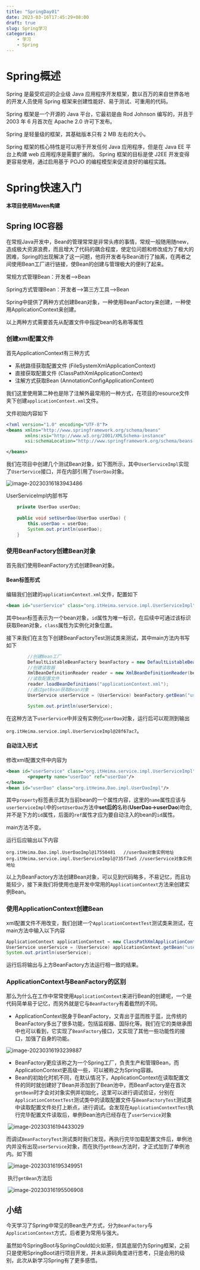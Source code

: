 ```yaml
---
title: "SpringDay01"
date: 2023-03-16T17:45:29+08:00
draft: true
slug: Spring学习
categories:
    - 学习
    - Spring
---
```


# Spring概述

Spring 是最受欢迎的企业级 Java 应用程序开发框架，数以百万的来自世界各地的开发人员使用 Spring 框架来创建性能好、易于测试、可重用的代码。

Spring 框架是一个开源的 Java 平台，它最初是由 Rod Johnson 编写的，并且于 2003 年 6 月首次在 Apache 2.0 许可下发布。

Spring 是轻量级的框架，其基础版本只有 2 MB 左右的大小。

Spring 框架的核心特性是可以用于开发任何 Java 应用程序，但是在 Java EE 平台上构建 web 应用程序是需要扩展的。 Spring 框架的目标是使 J2EE 开发变得更容易使用，通过启用基于 POJO 的编程模型来促进良好的编程实践。

# Spring快速入门

**本项目使用Maven构建** 

## Spring IOC容器

在常规Java开发中，Bean的管理常常是非常头疼的事情，常规一般随用随new，造成极大资源浪费，而且增大了代码的耦合程度，使定位问题和修改成为了极大的困难，Spring的出现解决了这一问题，他将开发者与Bean进行了抽离，在两者之间使用Bean工厂进行链接，使Bean的创建与管理极大的便利了起来。

常规方式管理Bean：开发者-->Bean

Spring方式管理Bean：开发者-->第三方工具-->Bean

Spring中提供了两种方式创建Bean对象，一种使用BeanFactory来创建，一种使用ApplicationContext来创建。

以上两种方式需要首先从配置文件中指定bean的名称等属性

### 创建xml配置文件

首先ApplicationContext有三种方式

- 系统路径获取配置文件 (FileSystemXmlApplicationContext)
- 直接获取配置文件 (ClassPathXmlApplicationContext)
- 注解方式获取Bean (AnnotationConfigApplicationContext)

我们这里使用第二种也是除了注解外最常用的一种方式，在项目的resource文件夹下创建`applicationContext.xml`文件。

文件初始内容如下

```xml
<?xml version="1.0" encoding="UTF-8"?>
<beans xmlns="http://www.springframework.org/schema/beans"
       xmlns:xsi="http://www.w3.org/2001/XMLSchema-instance"
       xsi:schemaLocation="http://www.springframework.org/schema/beans http://www.springframework.org/schema/beans/spring-beans.xsd">

</beans>
```

我们在项目中创建几个测试Bean对象，如下图所示，其中`UserServiceImpl`实现了`UserService`接口，并在内部引用了`UserDao`对象。

![image-20230316183943486](https://cdn.jsdelivr.net/gh/mnmnmssd/hexoBlogimg@master/2023/03/upgit_20230316_1678963189_image-20230316183943486.png)

UserServiceImpl内部书写

```java
    private UserDao userDao;
    
    public void setUserDao(UserDao userDao) {
        this.userDao = userDao;
        System.out.println(userDao);
    }
```



### 使用BeanFactory创建Bean对象

首先我们使用BeanFactory方式创建Bean对象。

#### Bean标签形式

编辑我们创建的`applicationContext.xml`文件，配置如下

```xml
<bean id="userService" class="org.itHeima.service.impl.UserServiceImpl" />
```

其中`bean`标签表示为一个bean对象，`id`属性为唯一标识，在后续中可通过该标识获取Bean对象，`class`属性为实例化对象位置。

接下来我们在主包下创建BeanFactoryTest测试类来测试，其中main方法内书写如下

```java
		//创建Bean工厂
        DefaultListableBeanFactory beanFactory = new DefaultListableBeanFactory();
        //创建读取器
        XmlBeanDefinitionReader reader = new XmlBeanDefinitionReader(beanFactory);
        //读取配置文件
        reader.loadBeanDefinitions("applicationContext.xml");
        //通过getBean获取Bean对象
        UserService userService = (UserService) beanFactory.getBean("userService");

        System.out.println(userService);
```

在这种方法下`userService`中并没有实例化`userDao`对象，运行后可以观测到输出

`org.itHeima.service.impl.UserServiceImpl@28f67ac7`。

#### 自动注入形式

修改xml配置文件中内容为

```xml
<bean id="userService" class="org.itHeima.service.impl.UserServiceImpl">
        <property name="userDao" ref="userDao"/>
</bean>
<bean id="userDao" class="org.itHeima.Dao.impl.UserDaoImpl"/>
```

其中`property`标签表示其为当前bean的一个属性内容，这里的`name`属性应该与`userServiceImpl`中的`setUserDao`方法中**set后的**名称(**UserDao->userDao**)吻合,并不是下方的`id`属性，后面的`ref`属性才应为要自动注入的bean的`id`属性。

main方法不变。

运行后应输出以下内容

```
org.itHeima.Dao.impl.UserDaoImpl@17550481   //userDao对象实例地址
org.itHeima.service.impl.UserServiceImpl@735f7ae5 //userService对象实例地址
```

以上为BeanFactory方法创建Bean对象，可以见到代码略多，不易记忆，而且功能较少，接下来我们将使用也是开发中常用的`ApplicationContext`方法来创建实例Bean。

### 使用ApplicationContext创建Bean

xml配置文件不用改变，我们创建一个`ApplicationContextTest`测试类来测试，在main方法中输入以下内容

```java
ApplicationContext applicationContext = new ClassPathXmlApplicationContext("applicationContext.xml");
UserService userService = (UserService) applicationContext.getBean("userService");
System.out.println(userService);
```

运行后将输出与上方BeanFactory方法运行相一致的结果。

### ApplicationContext与BeanFactory的区别

那么为什么在工作中常常使用`ApplicationContext`来进行Bean的创建呢，一个是代码简单易于记忆，而另外就是它与`BeanFactory`有着截然的不同。

- ApplicationContext脱身于BeanFactory，又青出于蓝而胜于蓝，比传统的BeanFactory多出了很多功能，包括监视器、国际化等。我们在它的类继承图中也可以看到，它实现了`BeanFactory`接口，又实现了其他一些功能性的接口，加强了自身的功能。

![image-20230316193239887](https://cdn.jsdelivr.net/gh/mnmnmssd/hexoBlogimg@master/2023/03/upgit_20230316_1678966398_appliactionContext继承关系图.png)

- BeanFactory更应该称之为一个Spring工厂，负责生产和管理Bean，而ApplicationContext更高级一些，可以被称之为Spring容器。
- Bean的初始化时机不同，在默认情况下，ApplicationContext在读取配置文件的同时就创建好了Bean并添加到了Bean池中，而BeanFactory是在首次`getBean`时才会对对象实例并初始化，这里可以进行调试验证，分别在`ApplicationContextTest`测试类中的读取配置文件与`BeanFactoryTest`测试类中读取配置文件处打上断点，进行调试。会发现在`ApplicationContextTest`执行完毕配置文件读取后，单例Bean池内已经存在了`userService`对象

​	![image-20230316194433029](https://cdn.jsdelivr.net/gh/mnmnmssd/hexoBlogimg@master/2023/03/upgit_20230316_1678967097_applicationContext加载Bean时机.png)

​	而调试`BeanFactoryTest`测试类时我们发现，再执行完毕加载配置文件后，单例池内并没有出现`userService`对象，而在执行`getBean`方法时，才正式加到了单例池内。如下图

​	![image-20230316195349951](C:\Users\fan\AppData\Roaming\Typora\typora-user-images\BeanFactory方法加载时机1.png)

​	执行`getBean`方法后

​	![image-20230316195506908](C:\Users\fan\AppData\Roaming\Typora\typora-user-images\BeanFactory方法加载时机2.png)

## 小结

今天学习了Spring中常见的Bean生产方式，分为`BeanFactory`与`ApplicationContext`方式，后者更为常用与强大。

虽然如今SpringBoot与SpringCould如火如荼，但其底层仍为Spring框架，之前只是使用SpringBoot进行项目开发，并未从源码角度进行思考，只是会用的级别，此次从新学习Spring有了更多感悟。
